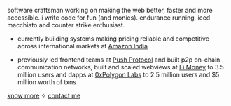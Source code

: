 <p style="align: center;">software craftsman working on making the web better, faster and more accessible. i write code for fun (and monies). endurance running, iced macchiato and counter strike enthusiast.</p>

- currently building systems making pricing reliable and competitive across international markets at [Amazon India](https://amazon.in)

- previously led frontend teams at [Push Protocol](https://push.org/) and built p2p on-chain communication networks, built and scaled webviews at [Fi Money](https://fi.money/) to 3.5 million users and dapps at [0xPolygon Labs](https://polygon.technology/) to 2.5 million users and $5 million worth of txns

[know more](https://a13e.vercel.app) ✧
[contact me](https://twitter.com/arn4b_)
